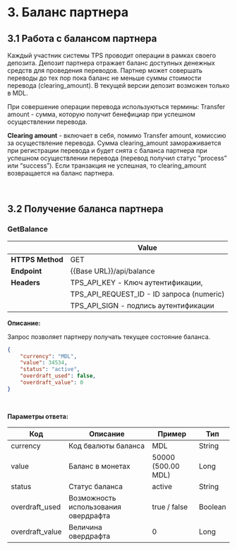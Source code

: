 # 3. Баланс партнера

## 3.1 Работа с балансом партнера

Каждый участник системы TPS проводит операции в рамках своего  депозита. Депозит партнера отражает баланс доступных денежных средств для проведения переводов. Партнер может совершать переводы до тех пор пока баланс не меньше суммы стоимости  перевода (clearing_amount). В текущей версии депозит возможен только в MDL. 

При совершение операции перевода используються термины: 
Transfer amount - сумма, которую получит бенефициар при успешном осуществлении перевода.

**Clearing amount** - включает в себя, помимо Transfer amount, комиссию за осуществление перевода. 
Сумма сlearing_amount замораживается при регистрации перевода и будет снята с баланса партнера при успешном осуществлении перевода (перевод получил статус ”process” или “success”).  Если транзакция не успешная, то clearing_amount возвращается на баланс партнера.

</br>

## 3.2 Получение баланса партнера

### GetBalance

|                                 |Value                                   |
|---------------------------------|----------------------------------------|
|**HTTPS Method**                 |GET                 |
|**Endpoint**                     |{{Base URL}}/api/balance    |
|**Headers**                      |TPS_API_KEY - Ключ аутентификации,     |
|                                 |TPS_API_REQUEST_ID - ID запроса (numeric)  |
|                                 |TPS_API_SIGN - подпись аутентификации  |


**Описание:**

Запрос позволяет партнеру получать текущее состояние баланса.
```json
{
    "currency": "MDL",
    "value": 34534,
    "status": "active",
    "overdraft_used": false,
    "overdraft_value": 0
}
```
</br>

**Параметры ответа:**

|                              Код|Описание                                |Пример                                  |Тип   |
|---------------------------------|----------------------------------------|----------------------------------------|------| 
|currency                         |Код бвалюты баланса                     |MDL                                     |String|
|value|Баланс в монетах|50000 (500.00 MDL)|Long|
|status|Статус баланса|active|String|
|overdraft_used|Возможность использования овердрафта|true / false|Boolean|
|overdraft_value|Величина овердрафта|0|Long|

</br>

